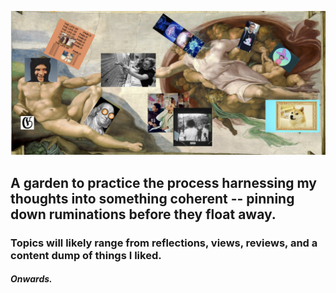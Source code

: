 

![Adam!](/assets/images/home.png "adam")


## A garden to practice the process harnessing my thoughts into something coherent -- pinning down ruminations before they float away.


### Topics will likely range from reflections, views, reviews, and a content dump of things I liked.
#### *Onwards.*
